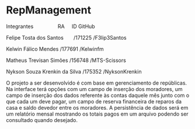# RepManagement

Integrantes   	                    RA	        ID GitHub

Felipe Tosta dos Santos	            /171225	    /F3lip3Santos

Kelwin Fálico Mendes	              /177691	    /Kelwinfm

Matheus Trevisan Simões	            /156748	   /MTS-Scissors

Nykson Souza Krenkin da Silva	     /175352	   /NyksonKrenkin


  O projeto a ser desenvolvido é com base em gerenciamento de repúblicas. Na interface terá opções com um campo de inserção dos moradores, um campo de inserção dos dados referente às contas daquele mês junto com o que cada um deve pagar, um campo de reserva financeira de reparos da casa e saldo devedor entre os moradores. A persistência de dados será em um relatório mensal mostrando os totais pagos em um arquivo podendo ser consultado quando desejado.

